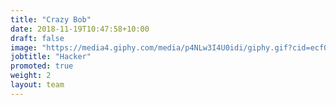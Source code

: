 ```yaml
---
title: "Crazy Bob"
date: 2018-11-19T10:47:58+10:00
draft: false
image: "https://media4.giphy.com/media/p4NLw3I4U0idi/giphy.gif?cid=ecf05e47xwutivg9rdislciqohen4xyk1nfunne9k2lmgw2b&rid=giphy.gif"
jobtitle: "Hacker"
promoted: true
weight: 2
layout: team
---
```

